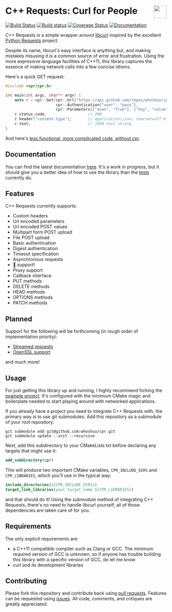 # C++ Requests: Curl for People <img align="right" height="40" src="http://i.imgur.com/d9Xtyts.png">

[![Build Status](https://travis-ci.org/whoshuu/cpr.svg?branch=master)](https://travis-ci.org/whoshuu/cpr) [![Build status](https://ci.appveyor.com/api/projects/status/imalkp3a6hblpj5y/branch/master?svg=true)](https://ci.appveyor.com/project/whoshuu/cpr/branch/master) [![Coverage Status](https://coveralls.io/repos/whoshuu/cpr/badge.svg?branch=master&service=github)](https://coveralls.io/github/whoshuu/cpr) [![Documentation](https://img.shields.io/badge/documentation-master-brightgreen.svg)](https://whoshuu.github.io/cpr/)

C++ Requests is a simple wrapper around [libcurl](http://curl.haxx.se/libcurl) inspired by the excellent [Python Requests](https://github.com/kennethreitz/requests) project.

Despite its name, libcurl's easy interface is anything but, and making mistakes misusing it is a common source of error and frustration. Using the more expressive language facilities of C++11, this library captures the essence of making network calls into a few concise idioms.

Here's a quick GET request:

```c++
#include <cpr/cpr.h>

int main(int argc, char** argv) {
    auto r = cpr::Get(cpr::Url{"https://api.github.com/repos/whoshuu/cpr/contributors"},
                      cpr::Authentication{"user", "pass"},
                      cpr::Parameters{{"anon", "true"}, {"key", "value"}});
    r.status_code;                  // 200
    r.header["content-type"];       // application/json; charset=utf-8
    r.text;                         // JSON text string
}
```

And here's [less functional, more complicated code, without cpr](https://gist.github.com/whoshuu/2dc858b8730079602044).

## Documentation

You can find the latest documentation [here](https://whoshuu.github.io/cpr). It's a work in progress, but it should give you a better idea of how to use the library than the [tests](https://github.com/whoshuu/cpr/tree/master/test) currently do.

## Features

C++ Requests currently supports:

* Custom headers
* Url encoded parameters
* Url encoded POST values
* Multipart form POST upload
* File POST upload
* Basic authentication
* Digest authentication
* Timeout specification
* Asynchronous requests
* :cookie: support!
* Proxy support
* Callback interface
* PUT methods
* DELETE methods
* HEAD methods
* OPTIONS methods
* PATCH methods

## Planned

Support for the following will be forthcoming (in rough order of implementation priority):

* [Streamed requests](https://github.com/whoshuu/cpr/issues/25)
* [OpenSSL support](https://github.com/whoshuu/cpr/issues/31)

and much more!

## Usage

For just getting this library up and running, I highly recommend forking the [example project](https://github.com/whoshuu/cpr-example). It's configured with the minimum CMake magic and boilerplate needed to start playing around with networked applications.

If you already have a project you need to integrate C++ Requests with, the primary way is to use git submodules. Add this repository as a submodule of your root repository:

```shell
git submodule add git@github.com:whoshuu/cpr.git
git submodule update --init --recursive
```

Next, add this subdirectory to your CMakeLists.txt before declaring any targets that might use it:

```cmake
add_subdirectory(cpr)
```

This will produce two important CMake variables, `CPR_INCLUDE_DIRS` and `CPR_LIBRARIES`, which you'll use in the typical way:

```cmake
include_directories(${CPR_INCLUDE_DIRS})
target_link_libraries(your_target_name ${CPR_LIBRARIES})
```

and that should do it! Using the submodule method of integrating C++ Requests, there's no need to handle libcurl yourself, all of those dependencies are taken care of for you.

## Requirements

The only explicit requirements are:

* a C++11 compatible compiler such as Clang or GCC. The minimum required version of GCC is unknown, so if anyone has trouble building this library with a specific version of GCC, do let me know
* curl and its development libraries

## Contributing

Please fork this repository and contribute back using [pull requests](https://github.com/whoshuu/cpr/pulls). Features can be requested using [issues](https://github.com/whoshuu/cpr/issues). All code, comments, and critiques are greatly appreciated.
